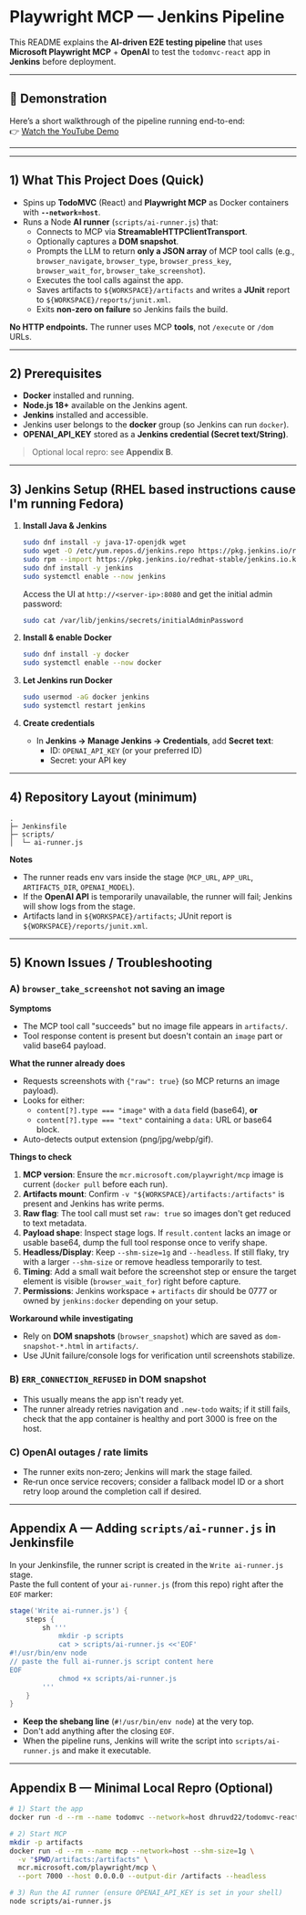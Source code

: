# Playwright MCP — Jenkins Pipeline

This README explains the **AI-driven E2E testing pipeline** that uses **Microsoft Playwright MCP** + **OpenAI** to test the `todomvc-react` app in **Jenkins** before deployment.


---

## 🎥 Demonstration

Here’s a short walkthrough of the pipeline running end-to-end:  
👉 [Watch the YouTube Demo](https://youtu.be/xE1wEUN8rRc?si=VUak8JET5o-ZK-Lb)

---
---

## 1) What This Project Does (Quick)

- Spins up **TodoMVC** (React) and **Playwright MCP** as Docker containers with **`--network=host`**.
- Runs a Node **AI runner** (`scripts/ai-runner.js`) that:
  - Connects to MCP via **StreamableHTTPClientTransport**.
  - Optionally captures a **DOM snapshot**.
  - Prompts the LLM to return **only a JSON array** of MCP tool calls (e.g., `browser_navigate`, `browser_type`, `browser_press_key`, `browser_wait_for`, `browser_take_screenshot`).
  - Executes the tool calls against the app.
  - Saves artifacts to `${WORKSPACE}/artifacts` and writes a **JUnit** report to `${WORKSPACE}/reports/junit.xml`.
  - Exits **non‑zero on failure** so Jenkins fails the build.

**No HTTP endpoints.** The runner uses MCP **tools**, not `/execute` or `/dom` URLs.

---

## 2) Prerequisites

- **Docker** installed and running.
- **Node.js 18+** available on the Jenkins agent.
- **Jenkins** installed and accessible.
- Jenkins user belongs to the **docker** group (so Jenkins can run `docker`).
- **OPENAI_API_KEY** stored as a **Jenkins credential (Secret text/String)**.

> Optional local repro: see **Appendix B**.

---

## 3) Jenkins Setup (RHEL based instructions cause I'm running Fedora)

1) **Install Java & Jenkins**
   ```bash
   sudo dnf install -y java-17-openjdk wget
   sudo wget -O /etc/yum.repos.d/jenkins.repo https://pkg.jenkins.io/redhat-stable/jenkins.repo
   sudo rpm --import https://pkg.jenkins.io/redhat-stable/jenkins.io.key
   sudo dnf install -y jenkins
   sudo systemctl enable --now jenkins
   ```
   Access the UI at `http://<server-ip>:8080` and get the initial admin password:
   ```bash
   sudo cat /var/lib/jenkins/secrets/initialAdminPassword
   ```

2) **Install & enable Docker**
   ```bash
   sudo dnf install -y docker
   sudo systemctl enable --now docker
   ```

3) **Let Jenkins run Docker**
   ```bash
   sudo usermod -aG docker jenkins
   sudo systemctl restart jenkins
   ```

4) **Create credentials**
   - In **Jenkins → Manage Jenkins → Credentials**, add **Secret text**:
     - ID: `OPENAI_API_KEY` (or your preferred ID)
     - Secret: your API key

---

## 4) Repository Layout (minimum)

```
.
├─ Jenkinsfile
├─ scripts/
│  └─ ai-runner.js
```

**Notes**
- The runner reads env vars inside the stage (`MCP_URL`, `APP_URL`, `ARTIFACTS_DIR`, `OPENAI_MODEL`).
- If the **OpenAI API** is temporarily unavailable, the runner will fail; Jenkins will show logs from the stage.
- Artifacts land in `${WORKSPACE}/artifacts`; JUnit report is `${WORKSPACE}/reports/junit.xml`.

---

## 5) Known Issues / Troubleshooting

### A) `browser_take_screenshot` not saving an image

**Symptoms**
- The MCP tool call "succeeds" but no image file appears in `artifacts/`.
- Tool response content is present but doesn't contain an `image` part or valid base64 payload.

**What the runner already does**
- Requests screenshots with `{"raw": true}` (so MCP returns an image payload).
- Looks for either:
  - `content[?].type === "image"` with a `data` field (base64), **or**
  - `content[?].type === "text"` containing a `data:` URL or base64 block.
- Auto-detects output extension (png/jpg/webp/gif).

**Things to check**
1. **MCP version**: Ensure the `mcr.microsoft.com/playwright/mcp` image is current (`docker pull` before each run).
2. **Artifacts mount**: Confirm `-v "${WORKSPACE}/artifacts:/artifacts"` is present and Jenkins has write perms.
3. **Raw flag**: The tool call must set `raw: true` so images don't get reduced to text metadata.
4. **Payload shape**: Inspect stage logs. If `result.content` lacks an image or usable base64, dump the full tool response once to verify shape.
5. **Headless/Display**: Keep `--shm-size=1g` and `--headless`. If still flaky, try with a larger `--shm-size` or remove headless temporarily to test.
6. **Timing**: Add a small wait before the screenshot step or ensure the target element is visible (`browser_wait_for`) right before capture.
7. **Permissions**: Jenkins workspace + `artifacts` dir should be 0777 or owned by `jenkins:docker` depending on your setup.

**Workaround while investigating**
- Rely on **DOM snapshots** (`browser_snapshot`) which are saved as `dom-snapshot-*.html` in `artifacts/`.
- Use JUnit failure/console logs for verification until screenshots stabilize.

### B) `ERR_CONNECTION_REFUSED` in DOM snapshot

- This usually means the app isn't ready yet.
- The runner already retries navigation and `.new-todo` waits; if it still fails, check that the app container is healthy and port 3000 is free on the host.

### C) OpenAI outages / rate limits

- The runner exits non‑zero; Jenkins will mark the stage failed.
- Re‑run once service recovers; consider a fallback model ID or a short retry loop around the completion call if desired.

---

## Appendix A — Adding `scripts/ai-runner.js` in Jenkinsfile

In your Jenkinsfile, the runner script is created in the `Write ai-runner.js` stage.  
Paste the full content of your `ai-runner.js` (from this repo) right after the `EOF` marker:

```groovy
stage('Write ai-runner.js') {
    steps {
        sh '''
            mkdir -p scripts
            cat > scripts/ai-runner.js <<'EOF'
#!/usr/bin/env node
// paste the full ai-runner.js script content here
EOF
            chmod +x scripts/ai-runner.js
        '''
    }
}
```

- **Keep the shebang line** (`#!/usr/bin/env node`) at the very top.  
- Don't add anything after the closing `EOF`.  
- When the pipeline runs, Jenkins will write the script into `scripts/ai-runner.js` and make it executable.

---

## Appendix B — Minimal Local Repro (Optional)

```bash
# 1) Start the app
docker run -d --rm --name todomvc --network=host dhruvd22/todomvc-react

# 2) Start MCP
mkdir -p artifacts
docker run -d --rm --name mcp --network=host --shm-size=1g \
  -v "$PWD/artifacts:/artifacts" \
  mcr.microsoft.com/playwright/mcp \
  --port 7000 --host 0.0.0.0 --output-dir /artifacts --headless

# 3) Run the AI runner (ensure OPENAI_API_KEY is set in your shell)
node scripts/ai-runner.js
```